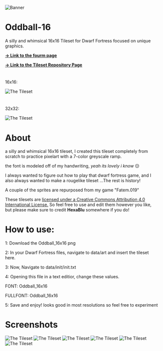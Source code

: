![Banner](https://cdn.discordapp.com/attachments/563101440248119332/860229952875003915/banner.png)
# Oddball-16
A silly and whimsical 16x16 Tileset for Dwarf Fortress focused on unique graphics.

**[ → Link to the fourm page](http://www.bay12forums.com/smf/index.php?topic=178707.0)**

**[ → Link to the Tileset Repository Page](http://dwarffortresswiki.org/index.php/Tileset_repository#Oddball-16)**

#
16x16:

![The Tileset](https://cdn.discordapp.com/attachments/563101440248119332/880908712301187112/Oddball_16x16.png)
#
32x32:

![The Tileset](https://cdn.discordapp.com/attachments/563101440248119332/880908711055478815/Oddball_32x32.png)
#

# About
a silly and whimsical 16x16 tileset, I created this tileset completely from scratch to practice pixelart with a 7-color greyscale ramp.

the font is modeled off of my handwriting, *yeah its lovely i know* 😔

I always wanted to figure out how to play that dwarf fortress game, and I also always wanted to make a rougelike tileset ...The rest is history!

A couple of the sprites are repurposed from my game "Fatem.019" 

These tilesets are [licensed under a Creative Commons Attribution 4.0 International License.](https://creativecommons.org/licenses/by/4.0/)
So feel free to use and edit them however you like, but please make sure to credit **HexaBlu** somewhere if you do!

# How to use:

1: Download the Oddball_16x16 png

2: In your Dwarf Fortress files, navigate to data/art and insert the tileset here.

3: Now, Navigate to data/init/init.txt 

4: Opening this file in a text editior, change these values.

FONT: Oddball_16x16

FULLFONT: Oddball_16x16

5: Save and enjoy! looks good in most resolutions so feel free to experiment

# Screenshots

![The Tileset](https://cdn.discordapp.com/attachments/563101440248119332/860218753103036426/Screenshot_16.png) 
![The Tileset](https://cdn.discordapp.com/attachments/563101440248119332/861647864593514526/Screenshot_4.png)
![The Tileset](https://cdn.discordapp.com/attachments/563101440248119332/880906666617491486/Screenshot_48.png)
![The Tileset](https://cdn.discordapp.com/attachments/563101440248119332/880906675572326460/GIF.gif) 
![The Tileset](https://cdn.discordapp.com/attachments/563101440248119332/860181106523111424/Screenshot_20.png)
![The Tileset](https://cdn.discordapp.com/attachments/563101440248119332/880907338196869180/Screenshot_56.png)

